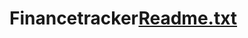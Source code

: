 # Financetracker[Readme.txt](https://github.com/chinmayi3k/Financetracker/files/10660343/Readme.txt)
